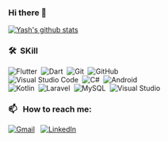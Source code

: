   


### Hi there 👋
[![Yash's github stats](https://github-readme-stats.vercel.app/api?username=daffadziibaankhoiri\&rank_icon=github&include_all_commits=true&count_private=true&show_icons=true&line_height=20&title_color=FFFFFF&icon_color=FFFFFF&text_color=FFFFFF&bg_color=0D1117)](https://github.com/anuraghazra/github-readme-stats)
### 🛠 &nbsp;SKill


![Flutter](https://img.shields.io/badge/-Flutter-05122A?style=flat&logo=flutter&logoColor=42A5F5)&nbsp;
![Dart](https://img.shields.io/badge/-Dart-05122A?style=flat&logo=dart&logoColor=42A5F5)&nbsp;
![Git](https://img.shields.io/badge/-Git-05122A?style=flat&logo=git)&nbsp;
![GitHub](https://img.shields.io/badge/-GitHub-05122A?style=flat&logo=github)\
![Visual Studio Code](https://img.shields.io/badge/-Visual%20Studio%20Code-05122A?style=flat&logo=visual-studio-code&logoColor=007ACC)&nbsp;
![C#](https://img.shields.io/badge/-Csharp-05122A?style=flat&logo=csharp&logoColor=FFFFFF)&nbsp;
![Android](https://img.shields.io/badge/-Android-05122A?style=flat&logo=android)\
![Kotlin](https://img.shields.io/badge/-Kotlin-05122A?style=flat&logo=kotlin)&nbsp;
![Laravel](https://img.shields.io/badge/-Laravel-05122A?style=flat&logo=laravel)&nbsp;
![MySQL](https://img.shields.io/badge/-MySQL-05122A?style=flat&logo=mysql&logoColor=FBA834)&nbsp;
![Visual Studio](https://img.shields.io/badge/-Visual%20Studio-05122A?style=flat&logo=visual-studio&logoColor=711DB0)&nbsp;

### 📫 &nbsp; How to reach me:

<a href="mailto:daffa.dziibaan.khoiri@gmail.com"><img alt="Gmail" src="https://img.shields.io/badge/Gmail-D14836?style=flat&logo=gmail&logoColor=white" /></a> &nbsp;
<a href="https://www.linkedin.com/in/daffa-dziiba-an-khoiri-9ab540267/"><img alt="LinkedIn" src="https://img.shields.io/badge/linkedin%20-%230077B5.svg?&style=flat&logo=linkedin&logoColor=white"/></a> &nbsp;
<!-- <a href="https://instagram.com/yashmakan"><img src="https://img.shields.io/badge/-@yashmakan-E4405F?style=flat&logo=Instagram&logoColor=white"/></a> &nbsp;-->
<!--
**daffadziibaankhoiri/daffadziibaankhoiri** is a ✨ _special_ ✨ repository because its `README.md` (this file) appears on your GitHub profile.

Here are some ideas to get you started:

- 🔭 I’m currently working on ...
- 🌱 I’m currently learning ...
- 👯 I’m looking to collaborate on ...
- 🤔 I’m looking for help with ...
- 💬 Ask me about ...
- 📫 How to reach me: ...
- 😄 Pronouns: ...
- ⚡ Fun fact: ...
-->

